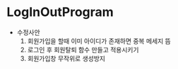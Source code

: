 # LogInOutProgram

- 수정사안
  1. 회원가입을 할때 이미 아이디가 존재하면 중복 메세지 뜸
  2. 로그인 후 회원탈퇴 함수 만들고 적용시키기  
  3. 회원가입창 무작위로 생성방지
